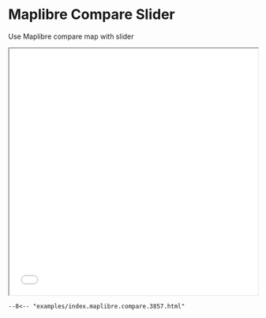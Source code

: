 # Maplibre Compare Slider

Use Maplibre compare map with slider

<iframe src="../index.maplibre.compare.3857.html" height="500px" width="100%" scrolling="no"></iframe>

```
--8<-- "examples/index.maplibre.compare.3857.html"
```